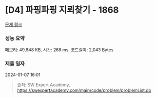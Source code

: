 # [D4] 파핑파핑 지뢰찾기 - 1868 

[문제 링크](https://swexpertacademy.com/main/code/problem/problemDetail.do?contestProbId=AV5LwsHaD1MDFAXc) 

### 성능 요약

메모리: 49,848 KB, 시간: 268 ms, 코드길이: 2,043 Bytes

### 제출 일자

2024-01-07 16:01



> 출처: SW Expert Academy, https://swexpertacademy.com/main/code/problem/problemList.do